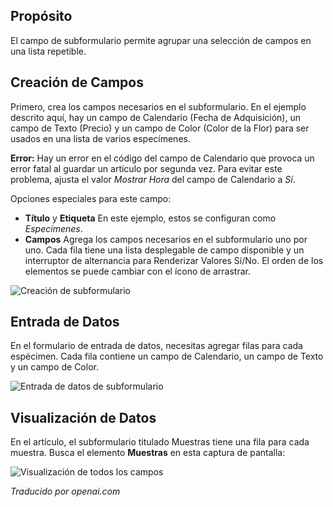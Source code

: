 <!-- Filename: jdocmanual?manual=user&heading=fields&filename=subform.md / Display title: Campo de Subformulario -->

## Propósito

El campo de subformulario permite agrupar una selección de campos en una lista repetible.

## Creación de Campos

Primero, crea los campos necesarios en el subformulario. En el ejemplo descrito aquí, hay un campo de Calendario (Fecha de Adquisición), un campo de Texto (Precio) y un campo de Color (Color de la Flor) para ser usados en una lista de varios especímenes.

**Error:** Hay un error en el código del campo de Calendario que provoca un error fatal al guardar un artículo por segunda vez. Para evitar este problema, ajusta el valor *Mostrar Hora* del campo de Calendario a *Sí*.

Opciones especiales para este campo:

- **Título** y **Etiqueta** En este ejemplo, estos se configuran como *Especímenes*.
- **Campos** Agrega los campos necesarios en el subformulario uno por uno. Cada fila tiene una lista desplegable de campo disponible y un interruptor de alternancia para Renderizar Valores Sí/No. El orden de los elementos se puede cambiar con el ícono de arrastrar.

![Creación de subformulario](../../../en/images/fields/fields-subform.png "Creación de subformulario")

## Entrada de Datos

En el formulario de entrada de datos, necesitas agregar filas para cada espécimen. Cada fila contiene un campo de Calendario, un campo de Texto y un campo de Color.

![Entrada de datos de subformulario](../../../en/images/fields/fields-subform-entry.png "Entrada de datos de subformulario")

## Visualización de Datos

En el artículo, el subformulario titulado Muestras tiene una fila para cada muestra.
Busca el elemento **Muestras** en esta captura de pantalla:

![Visualización de todos los campos](../../../en/images/fields/fields-display.png "Visualización de campos")

*Traducido por openai.com*

